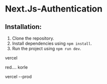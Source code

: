 # Next.Js-Authentication


## Installation:

1. Clone the repository.
2. Install dependencies using `npm install`.
3. Run the project using `npm run dev`.


vercel 



red.... korle 

vercel --prod